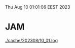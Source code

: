 Thu Aug 10 01:01:06 EEST 2023
# JAM
<a href='./cache/202308/10_01.log'>./cache/202308/10_01.log</a>
